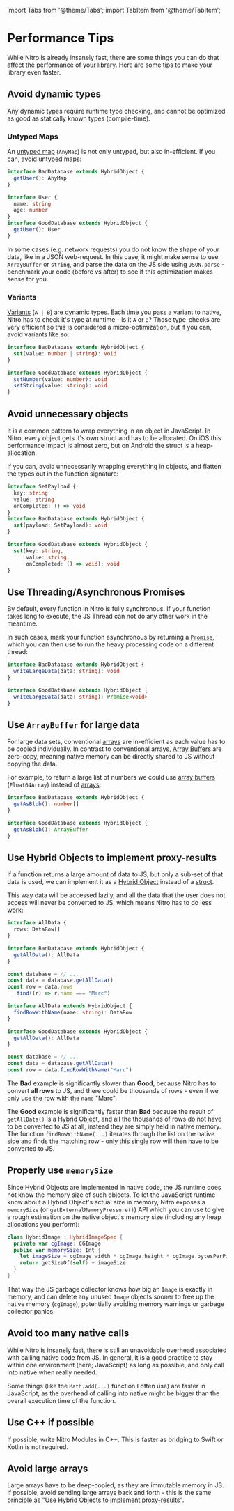 ---
---

import Tabs from '@theme/Tabs';
import TabItem from '@theme/TabItem';

# Performance Tips

While Nitro is already insanely fast, there are some things you can do that affect the performance of your library.
Here are some tips to make your library even faster.

## Avoid dynamic types

Any dynamic types require runtime type checking, and cannot be optimized as good as statically known types (compile-time).

### Untyped Maps

An [untyped map](types/untyped-maps) (`AnyMap`) is not only untyped, but also in-efficient. If you can, avoid untyped maps:

<div className="side-by-side-container">
<div className="side-by-side-block">

```ts title="Bad ❌"
interface BadDatabase extends HybridObject {
  getUser(): AnyMap
}
```

</div>
<div className="side-by-side-block">

```ts title="Good ✅"
interface User {
  name: string
  age: number
}
interface GoodDatabase extends HybridObject {
  getUser(): User
}
```

</div>
</div>

In some cases (e.g. network requests) you do not know the shape of your data, like in a JSON web-request.
In this case, it might make sense to use `ArrayBuffer` or `string`, and parse the data on the JS side using `JSON.parse` - benchmark your code (before vs after) to see if this optimization makes sense for you.

### Variants

[Variants](types/variants) (`A | B`) are dynamic types. Each time you pass a variant to native, Nitro has to check it's type at runtime - is it `A` or `B`?
Those type-checks are very efficient so this is considered a micro-optimization, but if you can, avoid variants like so:

<div className="side-by-side-container">
<div className="side-by-side-block">

```ts title="Bad ❌"
interface BadDatabase extends HybridObject {
  set(value: number | string): void
}
```

</div>
<div className="side-by-side-block">

```ts title="Good ✅"
interface GoodDatabase extends HybridObject {
  setNumber(value: number): void
  setString(value: string): void
}
```

</div>
</div>

## Avoid unnecessary objects

It is a common pattern to wrap everything in an object in JavaScript.
In Nitro, every object gets it's own struct and has to be allocated.
On iOS this performance impact is almost zero, but on Android the struct is a heap-allocation.

If you can, avoid unnecessarily wrapping everything in objects, and flatten the types out in the function signature:

<div className="side-by-side-container">
<div className="side-by-side-block">

```ts title="Bad ❌"
interface SetPayload {
  key: string
  value: string
  onCompleted: () => void
}
interface BadDatabase extends HybridObject {
  set(payload: SetPayload): void
}
```

</div>
<div className="side-by-side-block">

```ts title="Good ✅"
interface GoodDatabase extends HybridObject {
  set(key: string,
      value: string,
      onCompleted: () => void): void
}
```

</div>
</div>

## Use Threading/Asynchronous Promises

By default, every function in Nitro is fully synchronous.
If your function takes long to execute, the JS Thread can not do any other work in the meantime.

In such cases, mark your function asynchronous by returning a [`Promise`](types/promises), which you can then use to run the heavy processing code on a different thread:

<div className="side-by-side-container">
<div className="side-by-side-block">

```ts title="Bad ❌"
interface BadDatabase extends HybridObject {
  writeLargeData(data: string): void
}
```

</div>
<div className="side-by-side-block">

```ts title="Good ✅"
interface GoodDatabase extends HybridObject {
  writeLargeData(data: string): Promise<void>
}
```

</div>
</div>

## Use `ArrayBuffer` for large data

For large data sets, conventional [arrays](types/arrays) are in-efficient as each value has to be copied individually.
In contrast to conventional arrays, [Array Buffers](types/array-buffers) are zero-copy, meaning native memory can be directly shared to JS without copying the data.

For example, to return a large list of numbers we could use [array buffers](types/array-buffers) (`Float64Array`) instead of [arrays](types/arrays):

<div className="side-by-side-container">
<div className="side-by-side-block">

```ts title="Bad ❌"
interface BadDatabase extends HybridObject {
  getAsBlob(): number[]
}
```

</div>
<div className="side-by-side-block">

```ts title="Good ✅"
interface GoodDatabase extends HybridObject {
  getAsBlob(): ArrayBuffer
}
```

</div>
</div>

## Use Hybrid Objects to implement proxy-results

If a function returns a large amount of data to JS, but only a sub-set of that data is used, we can implement it as a [Hybrid Object](types/hybrid-objects) instead of a [struct](types/custom-types).

This way data will be accessed lazily, and all the data that the user does not access will never be converted to JS, which means Nitro has to do less work:

<div className="side-by-side-container">
<div className="side-by-side-block">

```ts title="Bad ❌"
interface AllData {
  rows: DataRow[]
}

interface BadDatabase extends HybridObject {
  getAllData(): AllData
}

const database = // ...
const data = database.getAllData()
const row = data.rows
  .find((r) => r.name === "Marc")
```

</div>
<div className="side-by-side-block">

```ts title="Good ✅"
interface AllData extends HybridObject {
  findRowWithName(name: string): DataRow
}

interface GoodDatabase extends HybridObject {
  getAllData(): AllData
}

const database = // ...
const data = database.getAllData()
const row = data.findRowWithName("Marc")
```

</div>
</div>

The **Bad** example is significantly slower than **Good**, because Nitro has to convert **all rows** to JS, and there could be thousands of rows - even if we only use the row with the `name` "Marc".

The **Good** example is significantly faster than **Bad** because the result of `getAllData()` is a [Hybrid Object](types/hybrid-objects), and all the thousands of rows do not have to be converted to JS at all, instead they are simply held in native memory. The function `findRowWithName(...)` iterates through the list on the native side and finds the matching row - only this single row will then have to be converted to JS.

## Properly use `memorySize`

Since Hybrid Objects are implemented in native code, the JS runtime does not know the memory size of such objects.
To let the JavaScript runtime know about a Hybrid Object's actual size in memory, Nitro exposes a `memorySize` (or `getExternalMemoryPressure()`) API which you can use to give a rough estimation on the native object's memory size (including any heap allocations you perform):

```swift
class HybridImage : HybridImageSpec {
  private var cgImage: CGImage
  public var memorySize: Int {
    let imageSize = cgImage.width * cgImage.height * cgImage.bytesPerPixel
    return getSizeOf(self) + imageSize
  }
}
```

That way the JS garbage collector knows how big an `Image` is exactly in memory, and can delete any unused `Image` objects sooner to free up the native memory (`cgImage`), potentially avoiding memory warnings or garbage collector panics.

## Avoid too many native calls

While Nitro is insanely fast, there is still an unavoidable overhead associated with calling native code from JS.
In general, it is a good practice to stay within one environment (here; JavaScript) as long as possible, and only call into native when really needed.

Some things (like the `Math.add(...)` function I often use) are faster in JavaScript, as the overhead of calling into native might be bigger than the overall execution time of the function.

## Use C++ if possible

If possible, write Nitro Modules in C++. This is faster as bridging to Swift or Kotlin is not required.

## Avoid large arrays

Large arrays have to be deep-copied, as they are immutable memory in JS. If possible, avoid sending large arrays back and forth - this is the same principle as ["Use Hybrid Objects to implement proxy-results"](#use-hybrid-objects-to-implement-proxy-results).
